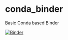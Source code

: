 # conda_binder
Basic Conda based Binder

[![Binder](https://mybinder.org/badge_logo.svg)](https://mybinder.org/v2/gh/atompa/Shiny.git/HEAD)
